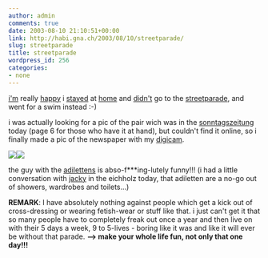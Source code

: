 ```yaml
---
author: admin
comments: true
date: 2003-08-10 21:10:51+00:00
link: http://habi.gna.ch/2003/08/10/streetparade/
slug: streetparade
title: streetparade
wordpress_id: 256
categories:
- none
---
```


[i'm](http://www.tilllate.ch/DE/picpage.php?gid=69605&fid=447854&mode=none&tim_uid=0&chartmode=0&grid=0) really [happy](http://www.tilllate.ch/DE/picpage.php?gid=69605&fid=450397&mode=none&tim_uid=0&chartmode=0&grid=0) i [stayed](http://www.tilllate.ch/DE/picpage.php?gid=69604&fid=447124&mode=none&tim_uid=0&chartmode=0&grid=0) at [home](http://www.tilllate.ch/DE/picpage.php?gid=69604&fid=447462&mode=none&tim_uid=0&chartmode=0&grid=0) and [didn't](http://www.tilllate.ch/DE/picpage.php?gid=69603&fid=450793&mode=none&tim_uid=0&chartmode=0&grid=0) go to the [streetparade](http://www.street-parade.ch/), and went for a swim instead :-)

i was actually looking for a pic of the pair wich was in the [sonntagszeitung](http://www.sonntagszeitung.ch/) today (page 6 for those who have it at hand), but couldn't find it online, so i finally made a pic of the newspaper with my [digicam](http://www.dpreview.com/reviews/sonydscp9/).

[![](http://habi.gna.ch/blog/images/DSC01921-tm.jpg)](http://habi.gna.ch/blog/images/DSC01921.jpg)[![](http://habi.gna.ch/blog/images/DSC01922-tm.jpg)](http://habi.gna.ch/blog/images/DSC01922.jpg)

the guy with the [adilettens](http://www.sport-forster.de/shop/schuhe_adidas_adilette.html) is abso-f***ing-lutely funny!!!
(i had a little conversation with [jacky](http://habi.gna.ch/pics/GeburiAnna/Pages/0.html) in the eichholz today, that adiletten are a no-go out of showers, wardrobes and toilets...)


**REMARK**: I have absolutely nothing against people which get a kick out of cross-dressing or wearing fetish-wear or stuff like that. i just can't get it that so many people have to completely freak out once a year and then live on with their 5 days a week, 9 to 5-lives - boring like it was and like it will ever be without that parade. 
**--> make your whole life fun, not only that one day!!!**

